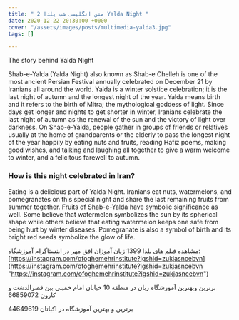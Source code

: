 ```yaml
---
title: " 2 متن انگلیسی شب یلدا Yalda Night "
date: 2020-12-22 20:30:00 +0000
cover: "/assets/images/posts/multimedia-yalda3.jpg"
tags: []

---
```

The story behind Yalda Night

Shab-e-Yalda (Yalda Night) also known as Shab-e Chelleh is one of the most ancient Persian Festival annually celebrated on December 21 by Iranians all around the world. Yalda is a winter solstice celebration; it is the last night of autumn and the longest night of the year. Yalda means birth and it refers to the birth of Mitra; the mythological goddess of light. Since days get longer and nights to get shorter in winter, Iranians celebrate the last night of autumn as the renewal of the sun and the victory of light over darkness. On Shab-e-Yalda, people gather in groups of friends or relatives usually at the home of grandparents or the elderly to pass the longest night of the year happily by eating nuts and fruits, reading Hafiz poems, making good wishes, and talking and laughing all together to give a warm welcome to winter, and a felicitous farewell to autumn.

### How is this night celebrated in Iran?

Eating is a delicious part of Yalda Night. Iranians eat nuts, watermelons, and pomegranates on this special night and share the last remaining fruits from summer together. Fruits of Shab-e-Yalda have symbolic significance as well. Some believe that watermelon symbolizes the sun by its spherical shape while others believe that eating watermelon keeps one safe from being hurt by winter diseases. Pomegranate is also a symbol of birth and its bright red seeds symbolize the glow of life.

مشاهده فیلم های یلدا 1399 زبان آموزان افق مهر در اینستاگرام آموزشگاه: [https://instagram.com/ofoghemehrinstitute?igshid=zukjasncebvn](https://instagram.com/ofoghemehrinstitute?igshid=zukjasncebvn "https://instagram.com/ofoghemehrinstitute?igshid=zukjasncebvn")

برترین وبهترین آموزشگاه زبان در منطقه 10 خیابان امام خمینی بین قصرالدشت و کارون 66859072

برترین و بهترین آموزشگاه  در اکباتان 44649619